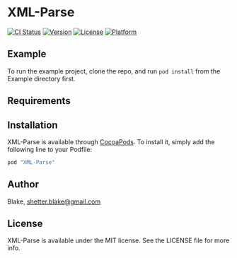 # XML-Parse

[![CI Status](http://img.shields.io/travis/Blake/XML-Parse.svg?style=flat)](https://travis-ci.org/Blake/XML-Parse)
[![Version](https://img.shields.io/cocoapods/v/XML-Parse.svg?style=flat)](http://cocoapods.org/pods/XML-Parse)
[![License](https://img.shields.io/cocoapods/l/XML-Parse.svg?style=flat)](http://cocoapods.org/pods/XML-Parse)
[![Platform](https://img.shields.io/cocoapods/p/XML-Parse.svg?style=flat)](http://cocoapods.org/pods/XML-Parse)

## Example

To run the example project, clone the repo, and run `pod install` from the Example directory first.

## Requirements

## Installation

XML-Parse is available through [CocoaPods](http://cocoapods.org). To install
it, simply add the following line to your Podfile:

```ruby
pod "XML-Parse"
```

## Author

Blake, shetter.blake@gmail.com

## License

XML-Parse is available under the MIT license. See the LICENSE file for more info.
